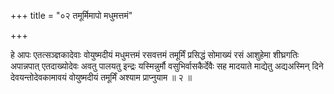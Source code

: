 +++
title = "०२ तमूर्मिमापो मधुमत्तमं"

+++

हे आपः एतत्सञ्ज्ञकादेवाः वोयुष्मदीयं मधुमत्तमं रसवत्तमं तमूर्मिं प्रसिद्धं सोमाख्यं रसं आशुहेमा शीघ्रगतिः अपान्नपात् एतदाख्योदेवः अवतु पालयतु इन्द्रः यस्मिन्नुर्मौ वसुभिर्वासकैर्देवैः सह मादयाते माद्येतु अद्यअस्मिन् दिने देवयन्तोदेवकामावयं वोयुष्मदीयं तमूर्मिं अश्याम प्राप्नुयाम ॥ २ ॥